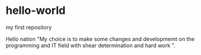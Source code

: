 # hello-world
my first repository

Hello nation
"My choice is to make some changes and developmemt on the programming and IT field 
with shear determination and hard work ".

